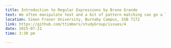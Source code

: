 ```yaml
---
title: Introduction to Regular Expressions by Bruno Grande
text: We often manipulate text and a bit of pattern matching can go a long way. Once equipped with the flexibility and power of regular expressions, you'll wonder how you ever got around without them.
location: Simon Fraser University, Burnaby Campus, SSB 7172
link: https://github.com/ttimbers/studyGroup/issues/4
date: 2015-07-21
time: 3:30 pm

---
```

